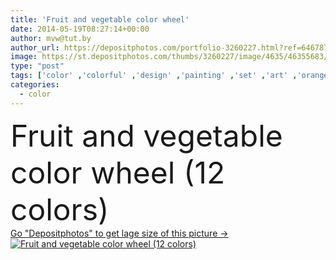 ```yaml
---
title: 'Fruit and vegetable color wheel'
date: 2014-05-19T08:27:14+00:00
author: mvw@tut.by
author_url: https://depositphotos.com/portfolio-3260227.html?ref=64678756
image: https://st.depositphotos.com/thumbs/3260227/image/4635/46355683/api_thumb_450.jpg?forcejpeg=true
type: "post"
tags: ['color' ,'colorful' ,'design' ,'painting' ,'set' ,'art' ,'orange' ,'colour' ,'colourful' ,'light' ,'pattern' ,'apple' ,'fruit' ,'vegetable' ,'eggplant' ,'rainbow' ,'eat' ,'pepper' ,'raspberry' ,'multicolored' ,'mix' ,'wheel' ,'pantone' ,'palette' ,'grape' ,'lemon' ,'cucumber' ,'spectrum' ,'peach' ,'saturation' ,'a' ,'de' ,'chromatic' ,'frutas' ,'rueda' ,'Color wheel' ,'Радуга' ]
categories: 
  - color
---
```

<div aling="center">
            <font size="60"> Fruit and vegetable color wheel (12 colors)</font>   
</div>
<div>
    <a href='https://st.depositphotos.com/thumbs/3260227/image/4635/46355683/api_thumb_450.jpg?forcejpeg=true?ref=64678756' target=_blank > Go "Depositphotos" to get lage size of this picture ->
        <img href='https://st.depositphotos.com/thumbs/3260227/image/4635/46355683/api_thumb_450.jpg?forcejpeg=true?ref=64678756' src='https://st.depositphotos.com/3260227/4635/i/950/depositphotos_46355683-stock-photo-fruit-and-vegetable-color-wheel.jpg?forcejpeg=true' alt='Fruit and vegetable color wheel (12 colors)' >
    </a>
</div>
